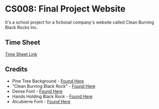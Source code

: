 # CS008: Final Project Website
It's a school project for a fictional company's website called Clean Burning Black Rocks Inc.

## Time Sheet
[Time Sheet Link](https://docs.google.com/spreadsheets/d/1EeuXSfniaX6gII4yZJM7PjW95x6B-a9IpHDbZeDXXkY/edit?usp=sharing)

## Credits
* Pine Tree Background - [Found Here](http://68.media.tumblr.com/df15037a09ea7ab950ee18e100d2247e/tumblr_or8o0sVRoJ1s0jbtpo1_1280.jpg)
* "Clean Burning Black Rock" - [Found Here](https://mineralseducationcoalition.org/wp-content/uploads/Coal2_bituminous_353621321.jpg)
* Dense Font - [Found Here](https://www.behance.net/gallery/10231891/Dense-typeface)
* Hands Holding Black Rock - [Found Here](https://www.worldcoal.org/sites/default/files/styles/basic_page_header/public/shutterstock_133998776.jpg?itok=DbbVckc6)
* Alcubierre Font - [Found Here](https://www.behance.net/gallery/28703177/Alcubierre-Free-Typeface&)
